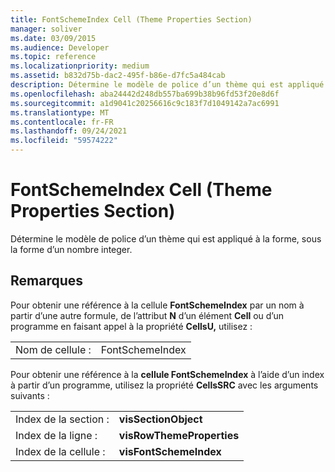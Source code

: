 ```yaml
---
title: FontSchemeIndex Cell (Theme Properties Section)
manager: soliver
ms.date: 03/09/2015
ms.audience: Developer
ms.topic: reference
ms.localizationpriority: medium
ms.assetid: b832d75b-dac2-495f-b86e-d7fc5a484cab
description: Détermine le modèle de police d’un thème qui est appliqué à la forme, sous la forme d’un nombre integer.
ms.openlocfilehash: aba24442d248db557ba699b38b96fd53f20e8d6f
ms.sourcegitcommit: a1d9041c20256616c9c183f7d1049142a7ac6991
ms.translationtype: MT
ms.contentlocale: fr-FR
ms.lasthandoff: 09/24/2021
ms.locfileid: "59574222"
---
```

# <a name="fontschemeindex-cell-theme-properties-section"></a>FontSchemeIndex Cell (Theme Properties Section)

Détermine le modèle de police d’un thème qui est appliqué à la forme, sous la forme d’un nombre integer. 
  
## <a name="remarks"></a>Remarques

Pour obtenir une référence à la cellule **FontSchemeIndex** par un nom à partir d’une autre formule, de l’attribut **N** d’un élément **Cell** ou d’un programme en faisant appel à la propriété **CellsU,** utilisez : 
  
|||
|:-----|:-----|
| Nom de cellule :  <br/> | FontSchemeIndex  <br/> |
   
Pour obtenir une référence à la **cellule FontSchemeIndex** à l’aide d’un index à partir d’un programme, utilisez la propriété **CellsSRC** avec les arguments suivants : 
  
|||
|:-----|:-----|
| Index de la section :  <br/> |**visSectionObject** <br/> |
| Index de la ligne :  <br/> |**visRowThemeProperties** <br/> |
| Index de la cellule :  <br/> |**visFontSchemeIndex** <br/> |
   

